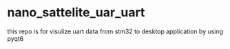 # nano_sattelite_uar_uart
 this repo is for visulize uart data from stm32 to desktop application by using pyqt6
